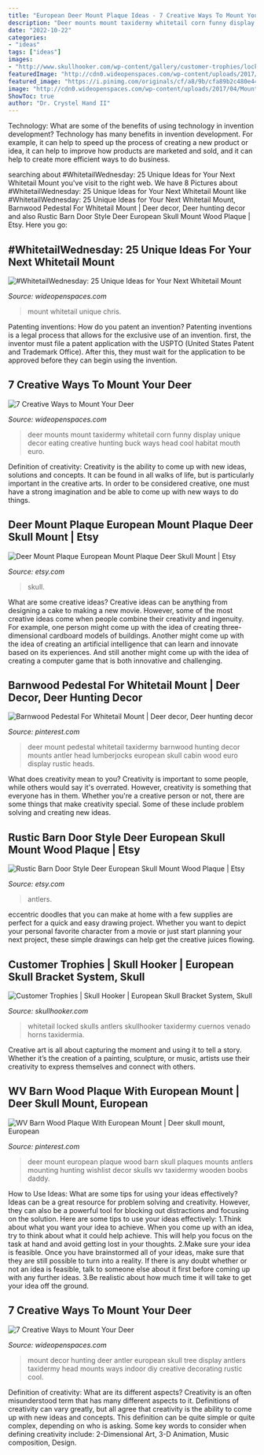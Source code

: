 ```yaml
---
title: "European Deer Mount Plaque Ideas - 7 Creative Ways To Mount Your Deer"
description: "Deer mounts mount taxidermy whitetail corn funny display unique decor eating creative hunting buck ways head cool habitat mouth euro"
date: "2022-10-22"
categories:
- "ideas"
tags: ["ideas"]
images:
- "http://www.skullhooker.com/wp-content/gallery/customer-trophies/locked-up.jpeg"
featuredImage: "http://cdn0.wideopenspaces.com/wp-content/uploads/2017/04/Mount-1.jpg"
featured_image: "https://i.pinimg.com/originals/cf/a8/9b/cfa89b2c480e44f3e2a5d3b76869d77b.jpg"
image: "http://cdn0.wideopenspaces.com/wp-content/uploads/2017/04/Mount-2.jpg"
ShowToc: true
author: "Dr. Crystel Hand II"
---
```



Technology: What are some of the benefits of using technology in invention development?
Technology has many benefits in invention development. For example, it can help to speed up the process of creating a new product or idea, it can help to improve how products are marketed and sold, and it can help to create more efficient ways to do business.

	

		
searching about #WhitetailWednesday: 25 Unique Ideas for Your Next Whitetail Mount you've visit to the right web. We have 8 Pictures about #WhitetailWednesday: 25 Unique Ideas for Your Next Whitetail Mount like #WhitetailWednesday: 25 Unique Ideas for Your Next Whitetail Mount, Barnwood Pedestal For Whitetail Mount | Deer decor, Deer hunting decor and also Rustic Barn Door Style Deer European Skull Mount Wood Plaque | Etsy. Here you go:
		
    
## #WhitetailWednesday: 25 Unique Ideas For Your Next Whitetail Mount

<img loading=lazy src="http://cdn0.wideopenspaces.com/wp-content/uploads/2018/07/flagmount1.jpg" onerror="this.onerror=null;this.src='https://tse2.mm.bing.net/th?id=OIP.tlSQ87cMuM9by5vPiKxDFgHaJ9&amp;pid=15.1';" alt="#WhitetailWednesday: 25 Unique Ideas for Your Next Whitetail Mount">

_Source: wideopenspaces.com_

>mount whitetail unique chris. 

	

Patenting inventions: How do you patent an invention?
Patenting inventions is a legal process that allows for the exclusive use of an invention. first, the inventor must file a patent application with the USPTO (United States Patent and Trademark Office). After this, they must wait for the application to be approved before they can begin using the invention.

    
## 7 Creative Ways To Mount Your Deer

<img loading=lazy src="http://cdn0.wideopenspaces.com/wp-content/uploads/2017/04/Mount-2.jpg" onerror="this.onerror=null;this.src='https://tse3.mm.bing.net/th?id=OIP.zRZg9s283fEY-XjX4lyVawHaLH&amp;pid=15.1';" alt="7 Creative Ways to Mount Your Deer">

_Source: wideopenspaces.com_

>deer mounts mount taxidermy whitetail corn funny display unique decor eating creative hunting buck ways head cool habitat mouth euro. 

	

Definition of creativity:
Creativity is the ability to come up with new ideas, solutions and concepts. It can be found in all walks of life, but is particularly important in the creative arts. In order to be considered creative, one must have a strong imagination and be able to come up with new ways to do things.

    
## Deer Mount Plaque European Mount Plaque Deer Skull Mount | Etsy

<img loading=lazy src="https://i.etsystatic.com/9694511/r/il/9ab862/1440277131/il_794xN.1440277131_36h3.jpg" onerror="this.onerror=null;this.src='https://tse2.mm.bing.net/th?id=OIP.H_SuqtYb2TyHnu2kfd-57gHaMq&amp;pid=15.1';" alt="Deer Mount Plaque European Mount Plaque Deer Skull Mount | Etsy">

_Source: etsy.com_

>skull. 

	

What are some creative ideas?
Creative ideas can be anything from designing a cake to making a new movie. However, some of the most creative ideas come when people combine their creativity and ingenuity. For example, one person might come up with the idea of creating three-dimensional cardboard models of buildings. Another might come up with the idea of creating an artificial intelligence that can learn and innovate based on its experiences. And still another might come up with the idea of creating a computer game that is both innovative and challenging.

    
## Barnwood Pedestal For Whitetail Mount | Deer Decor, Deer Hunting Decor

<img loading=lazy src="https://i.pinimg.com/736x/ca/76/5f/ca765f786f479677d23be78024be5400--deer-mount-ideas-deer-mount-decor.jpg" onerror="this.onerror=null;this.src='https://tse3.mm.bing.net/th?id=OIP.d3dkdLzkzLsccpzAElEHqgAAAA&amp;pid=15.1';" alt="Barnwood Pedestal For Whitetail Mount | Deer decor, Deer hunting decor">

_Source: pinterest.com_

>deer mount pedestal whitetail taxidermy barnwood hunting decor mounts antler head lumberjocks european skull cabin wood euro display rustic heads. 

	

What does creativity mean to you?
Creativity is important to some people, while others would say it's overrated. However, creativity is something that everyone has in them. Whether you're a creative person or not, there are some things that make creativity special. Some of these include problem solving and creating new ideas.

    
## Rustic Barn Door Style Deer European Skull Mount Wood Plaque | Etsy

<img loading=lazy src="https://i.etsystatic.com/20336870/r/il/3fac6c/2026005707/il_794xN.2026005707_n09r.jpg" onerror="this.onerror=null;this.src='https://tse1.mm.bing.net/th?id=OIP.PxOosD05QRJmrfO9f0lwXwHaJ4&amp;pid=15.1';" alt="Rustic Barn Door Style Deer European Skull Mount Wood Plaque | Etsy">

_Source: etsy.com_

>antlers. 

	

eccentric doodles that you can make at home with a few supplies are perfect for a quick and easy drawing project. Whether you want to depict your personal favorite character from a movie or just start planning your next project, these simple drawings can help get the creative juices flowing.

    
## Customer Trophies | Skull Hooker | European Skull Bracket System, Skull

<img loading=lazy src="http://www.skullhooker.com/wp-content/gallery/customer-trophies/locked-up.jpeg" onerror="this.onerror=null;this.src='https://tse2.mm.bing.net/th?id=OIP.frtkZv4eEVrUgg4NmUKvyQAAAA&amp;pid=15.1';" alt="Customer Trophies | Skull Hooker | European Skull Bracket System, Skull">

_Source: skullhooker.com_

>whitetail locked skulls antlers skullhooker taxidermy cuernos venado horns taxidermia. 

	

Creative art is all about capturing the moment and using it to tell a story. Whether it’s the creation of a painting, sculpture, or music, artists use their creativity to express themselves and connect with others.

    
## WV Barn Wood Plaque With European Mount | Deer Skull Mount, European

<img loading=lazy src="https://i.pinimg.com/originals/cf/a8/9b/cfa89b2c480e44f3e2a5d3b76869d77b.jpg" onerror="this.onerror=null;this.src='https://tse3.mm.bing.net/th?id=OIP.ZE6nQhX8PJKObwNptvYKUwHaFj&amp;pid=15.1';" alt="WV Barn Wood Plaque With European Mount | Deer skull mount, European">

_Source: pinterest.com_

>deer mount european plaque wood barn skull plaques mounts antlers mounting hunting wishlist decor skulls wv taxidermy wooden boobs daddy. 

	

How to Use Ideas: What are some tips for using your ideas effectively?
Ideas can be a great resource for problem solving and creativity. However, they can also be a powerful tool for blocking out distractions and focusing on the solution. Here are some tips to use your ideas effectively:
1.Think about what you want your idea to achieve. When you come up with an idea, try to think about what it could help achieve. This will help you focus on the task at hand and avoid getting lost in your thoughts.
2.Make sure your idea is feasible. Once you have brainstormed all of your ideas, make sure that they are still possible to turn into a reality. If there is any doubt whether or not an idea is feasible, talk to someone else about it first before coming up with any further ideas.
3.Be realistic about how much time it will take to get your idea off the ground.

    
## 7 Creative Ways To Mount Your Deer

<img loading=lazy src="http://cdn0.wideopenspaces.com/wp-content/uploads/2017/04/Mount-1.jpg" onerror="this.onerror=null;this.src='https://tse1.mm.bing.net/th?id=OIP.CscYpWs6oyxdh7NsL85JJAHaNK&amp;pid=15.1';" alt="7 Creative Ways to Mount Your Deer">

_Source: wideopenspaces.com_

>mount decor hunting deer antler european skull tree display antlers taxidermy head mounts ways indoor diy creative decorating rustic cool. 

	

Definition of creativity: What are its different aspects?
Creativity is an often misunderstood term that has many different aspects to it. Definitions of creativity can vary greatly, but all agree that creativity is the ability to come up with new ideas and concepts. This definition can be quite simple or quite complex, depending on who is asking. Some key words to consider when defining creativity include: 2-Dimensional Art, 3-D Animation, Music composition, Design.

